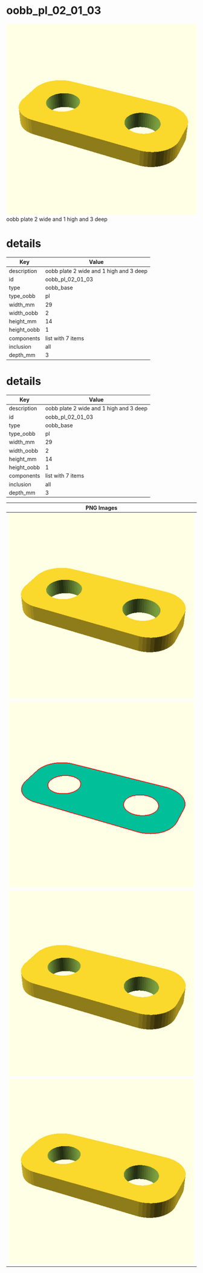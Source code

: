 # oobb_pl_02_01_03
![true.png](true.png)
oobb plate 2 wide and 1 high and 3 deep
# details
| Key         | Value                                                                                                                                                                                                                                                                                                                                                                                                                                                                                                                                                                                                                                  |
| ----------- | -------------------------------------------------------------------------------------------------------------------------------------------------------------------------------------------------------------------------------------------------------------------------------------------------------------------------------------------------------------------------------------------------------------------------------------------------------------------------------------------------------------------------------------------------------------------------------------------------------------------------------------- |
| description | oobb plate 2 wide and 1 high and 3 deep                                                                                                                                                                                                                                                                                                                                                                                                                                                                                                                                                                                                |
| id          | oobb_pl_02_01_03                                                                                                                                                                                                                                                                                                                                                                                                                                                                                                                                                                                                                       |
| type        | oobb_base                                                                                                                                                                                                                                                                                                                                                                                                                                                                                                                                                                                                                              |
| type_oobb   | pl                                                                                                                                                                                                                                                                                                                                                                                                                                                                                                                                                                                                                                     |
| width_mm    | 29                                                                                                                                                                                                                                                                                                                                                                                                                                                                                                                                                                                                                                     |
| width_oobb  | 2                                                                                                                                                                                                                                                                                                                                                                                                                                                                                                                                                                                                                                      |
| height_mm   | 14                                                                                                                                                                                                                                                                                                                                                                                                                                                                                                                                                                                                                                     |
| height_oobb | 1                                                                                                                                                                                                                                                                                                                                                                                                                                                                                                                                                                                                                                      |
| components  | list with 7 items                                                                                                                                                                                                                                                                                                                                                                                                                                                                                                                                                                                                                      |
| inclusion   | all                                                                                                                                                                                                                                                                                                                                                                                                                                                                                                                                                                                                                                    |
| depth_mm    | 3                                                                                                                                                                                                                                                                                                                                                                                                                                                                                                                                                                                                                                      |

# details
| Key         | Value                                                                                                                                                                                                                                                                                                                                                                                                                                                                                                                                                                                                                                  |
| ----------- | -------------------------------------------------------------------------------------------------------------------------------------------------------------------------------------------------------------------------------------------------------------------------------------------------------------------------------------------------------------------------------------------------------------------------------------------------------------------------------------------------------------------------------------------------------------------------------------------------------------------------------------- |
| description | oobb plate 2 wide and 1 high and 3 deep                                                                                                                                                                                                                                                                                                                                                                                                                                                                                                                                                                                                |
| id          | oobb_pl_02_01_03                                                                                                                                                                                                                                                                                                                                                                                                                                                                                                                                                                                                                       |
| type        | oobb_base                                                                                                                                                                                                                                                                                                                                                                                                                                                                                                                                                                                                                              |
| type_oobb   | pl                                                                                                                                                                                                                                                                                                                                                                                                                                                                                                                                                                                                                                     |
| width_mm    | 29                                                                                                                                                                                                                                                                                                                                                                                                                                                                                                                                                                                                                                     |
| width_oobb  | 2                                                                                                                                                                                                                                                                                                                                                                                                                                                                                                                                                                                                                                      |
| height_mm   | 14                                                                                                                                                                                                                                                                                                                                                                                                                                                                                                                                                                                                                                     |
| height_oobb | 1                                                                                                                                                                                                                                                                                                                                                                                                                                                                                                                                                                                                                                      |
| components  | list with 7 items                                                                                                                                                                                                                                                                                                                                                                                                                                                                                                                                                                                                                      |
| inclusion   | all                                                                                                                                                                                                                                                                                                                                                                                                                                                                                                                                                                                                                                    |
| depth_mm    | 3                                                                                                                                                                                                                                                                                                                                                                                                                                                                                                                                                                                                                                      |

| PNG Images |
| --- |
| ![3dpr.png](3dpr.png) |
| ![laser-flat.png](laser-flat.png) |
| ![laser.png](laser.png) |
| ![true.png](true.png) |

